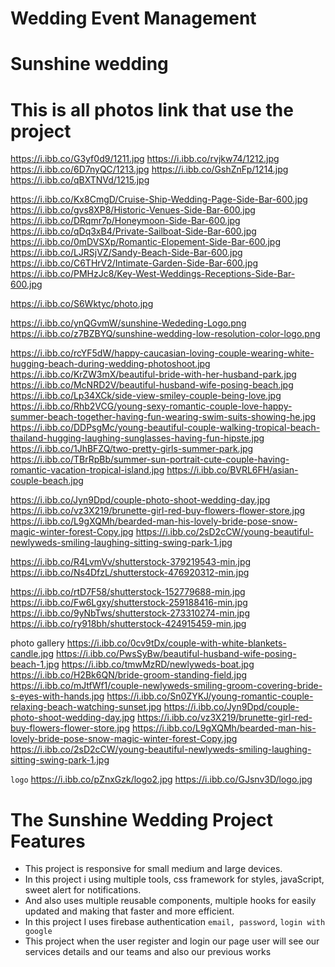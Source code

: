 # Wedding Event Management 
# Sunshine wedding 

# This is all photos link that use the project
https://i.ibb.co/G3yf0d9/1211.jpg
https://i.ibb.co/rvjkw74/1212.jpg
https://i.ibb.co/6D7nyQC/1213.jpg
https://i.ibb.co/GshZnFp/1214.jpg
https://i.ibb.co/qBXTNVd/1215.jpg

https://i.ibb.co/Kx8CmgD/Cruise-Ship-Wedding-Page-Side-Bar-600.jpg
https://i.ibb.co/gvs8XP8/Historic-Venues-Side-Bar-600.jpg
https://i.ibb.co/DRqmr7p/Honeymoon-Side-Bar-600.jpg
https://i.ibb.co/qDq3xB4/Private-Sailboat-Side-Bar-600.jpg
https://i.ibb.co/0mDVSXp/Romantic-Elopement-Side-Bar-600.jpg
https://i.ibb.co/LJRSjVZ/Sandy-Beach-Side-Bar-600.jpg
https://i.ibb.co/C6THrV2/Intimate-Garden-Side-Bar-600.jpg
https://i.ibb.co/PMHzJc8/Key-West-Weddings-Receptions-Side-Bar-600.jpg

https://i.ibb.co/S6Wktyc/photo.jpg

https://i.ibb.co/ynQGvmW/sunshine-Wededing-Logo.png
https://i.ibb.co/z7BZBYQ/sunshine-wedding-low-resolution-color-logo.png


https://i.ibb.co/rcYF5dW/happy-caucasian-loving-couple-wearing-white-hugging-beach-during-wedding-photoshoot.jpg
https://i.ibb.co/KrZW3mX/beautiful-bride-with-her-husband-park.jpg
https://i.ibb.co/McNRD2V/beautiful-husband-wife-posing-beach.jpg
https://i.ibb.co/Lp34XCk/side-view-smiley-couple-being-love.jpg
https://i.ibb.co/Rhb2VCG/young-sexy-romantic-couple-love-happy-summer-beach-together-having-fun-wearing-swim-suits-showing-he.jpg
https://i.ibb.co/DDPsgMc/young-beautiful-couple-walking-tropical-beach-thailand-hugging-laughing-sunglasses-having-fun-hipste.jpg
https://i.ibb.co/1JhBFZQ/two-pretty-girls-summer-park.jpg
https://i.ibb.co/TBrRpBb/summer-sun-portrait-cute-couple-having-romantic-vacation-tropical-island.jpg
https://i.ibb.co/BVRL6FH/asian-couple-beach.jpg


https://i.ibb.co/Jyn9Dpd/couple-photo-shoot-wedding-day.jpg
https://i.ibb.co/vz3X219/brunette-girl-red-buy-flowers-flower-store.jpg
https://i.ibb.co/L9gXQMh/bearded-man-his-lovely-bride-pose-snow-magic-winter-forest-Copy.jpg
https://i.ibb.co/2sD2cCW/young-beautiful-newlyweds-smiling-laughing-sitting-swing-park-1.jpg

https://i.ibb.co/R4LvmVv/shutterstock-379219543-min.jpg
https://i.ibb.co/Ns4DfzL/shutterstock-476920312-min.jpg


https://i.ibb.co/rtD7F58/shutterstock-152779688-min.jpg
https://i.ibb.co/Fw6Lgxy/shutterstock-259188416-min.jpg
https://i.ibb.co/9yNbTws/shutterstock-273310274-min.jpg
https://i.ibb.co/ry918bh/shutterstock-424915459-min.jpg

photo gallery
https://i.ibb.co/0cv9tDx/couple-with-white-blankets-candle.jpg
https://i.ibb.co/PwsSyBw/beautiful-husband-wife-posing-beach-1.jpg
https://i.ibb.co/tmwMzRD/newlyweds-boat.jpg
https://i.ibb.co/H2Bk6QN/bride-groom-standing-field.jpg
https://i.ibb.co/mJtfWf1/couple-newlyweds-smiling-groom-covering-bride-s-eyes-with-hands.jpg
https://i.ibb.co/Sn0ZYKJ/young-romantic-couple-relaxing-beach-watching-sunset.jpg
https://i.ibb.co/Jyn9Dpd/couple-photo-shoot-wedding-day.jpg
https://i.ibb.co/vz3X219/brunette-girl-red-buy-flowers-flower-store.jpg
https://i.ibb.co/L9gXQMh/bearded-man-his-lovely-bride-pose-snow-magic-winter-forest-Copy.jpg
https://i.ibb.co/2sD2cCW/young-beautiful-newlyweds-smiling-laughing-sitting-swing-park-1.jpg

`logo`
https://i.ibb.co/pZnxGzk/logo2.jpg
https://i.ibb.co/GJsnv3D/logo.jpg

# The Sunshine Wedding Project Features 
- This project is responsive for small medium and large devices.
- In this project i using multiple tools, css framework for styles, javaScript, sweet alert for notifications.
- And also uses multiple reusable components, multiple hooks for easily updated and making that faster and more efficient.
- In this project I uses firebase authentication `email, password`, `login with google`
- This project when the user register and login our page  user will see our services details and our teams  and also our previous works